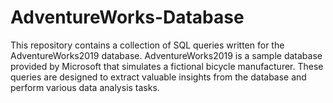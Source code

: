 # AdventureWorks-Database
This repository contains a collection of SQL queries written for the AdventureWorks2019 database. AdventureWorks2019 is a sample database provided by Microsoft that simulates a fictional bicycle manufacturer. These queries are designed to extract valuable insights from the database and perform various data analysis tasks.
